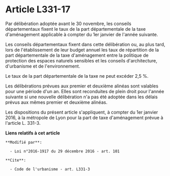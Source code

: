 # Article L331-17

Par délibération adoptée avant le 30 novembre, les conseils départementaux fixent le taux de la part départementale de la
taxe d'aménagement applicable à compter du 1er janvier de l'année suivante. 

Les conseils départementaux fixent dans cette délibération ou, au plus  tard, lors de l'établissement de leur budget annuel
les taux de  répartition de la part départementale de la taxe d'aménagement entre la  politique de protection des espaces
naturels sensibles et les conseils  d'architecture, d'urbanisme et de l'environnement.

Le taux de la part départementale de la taxe ne peut excéder 2,5 %. 

Les délibérations prévues aux premier et deuxième alinéas sont valables  pour une période d'un an. Elles sont reconduites de
plein droit pour  l'année suivante si une nouvelle délibération n'a pas été adoptée dans  les délais prévus aux mêmes premier
et deuxième alinéas.

Les dispositions du présent article s'appliquent, à compter du 1er janvier 2016, à la métropole de Lyon pour la part de taxe
d'aménagement prévue à l'article L. 331-3.

**Liens relatifs à cet article**

	**Modifié par**:

	  - Loi n°2016-1917 du 29 décembre 2016 - art. 101

	**Cite**:

	  - Code de l'urbanisme - art. L331-3
